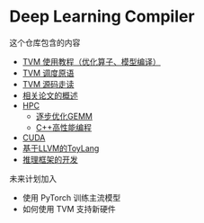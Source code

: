 # Deep Learning Compiler 

这个仓库包含的内容

- [TVM 使用教程（优化算子、模型编译）](./user_tutorial/)
- [TVM 调度原语](./hpc/schedule_intrinsic/)
- [TVM 源码走读](./note/)
- [相关论文的概述](./paper/)
- [HPC](./hpc/)
  - [逐步优化GEMM](./hpc/gemm/)
  - [C++高性能编程](./hpc/parallel_cxx/)
- [CUDA](./cuda/)
- [基于LLVM的ToyLang](./ToyLang/)
- [推理框架的开发](./infer)

未来计划加入

- 使用 PyTorch 训练主流模型
- 如何使用 TVM 支持新硬件
